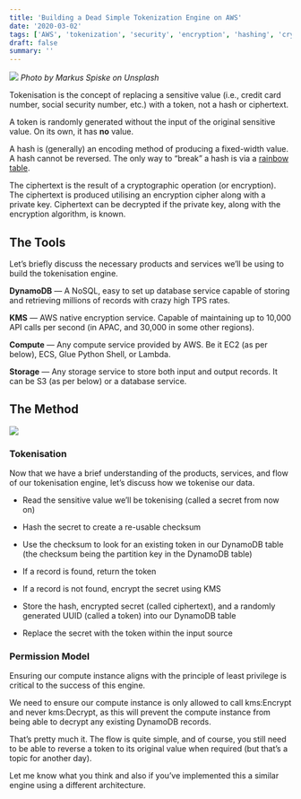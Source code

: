 ```yaml
---
title: 'Building a Dead Simple Tokenization Engine on AWS'
date: '2020-03-02'
tags: ['AWS', 'tokenization', 'security', 'encryption', 'hashing', 'cryptography']
draft: false
summary: ''
---
```


![](https://miro.medium.com/max/1400/0*nVr5Q-nEo6r9V9wY)
_Photo by Markus Spiske on Unsplash_

Tokenisation is the concept of replacing a sensitive value (i.e., credit card number, social security number, etc.) with a token, not a hash or ciphertext.

A token is randomly generated without the input of the original sensitive value. On its own, it has **no** value.

A hash is (generally) an encoding method of producing a fixed-width value. A hash cannot be reversed. The only way to “break” a hash is via a [rainbow table](https://en.wikipedia.org/wiki/Rainbow_table).

The ciphertext is the result of a cryptographic operation (or encryption). The ciphertext is produced utilising an encryption cipher along with a private key. Ciphertext can be decrypted if the private key, along with the encryption algorithm, is known.

## The Tools

Let’s briefly discuss the necessary products and services we’ll be using to build the tokenisation engine.

**DynamoDB** — A NoSQL, easy to set up database service capable of storing and retrieving millions of records with crazy high TPS rates.

**KMS** — AWS native encryption service. Capable of maintaining up to 10,000 API calls per second (in APAC, and 30,000 in some other regions).

**Compute** — Any compute service provided by AWS. Be it EC2 (as per below), ECS, Glue Python Shell, or Lambda.

**Storage** — Any storage service to store both input and output records. It can be S3 (as per below) or a database service.

## The Method

![](https://cdn-images-1.medium.com/max/2394/1*ECAHYwZOM6hhG5yIUwRf2g.png)

### Tokenisation

Now that we have a brief understanding of the products, services, and flow of our tokenisation engine, let’s discuss how we tokenise our data.

- Read the sensitive value we’ll be tokenising (called a secret from now on)

- Hash the secret to create a re-usable checksum

- Use the checksum to look for an existing token in our DynamoDB table (the checksum being the partition key in the DynamoDB table)

- If a record is found, return the token

- If a record is not found, encrypt the secret using KMS

- Store the hash, encrypted secret (called ciphertext), and a randomly generated UUID (called a token) into our DynamoDB table

- Replace the secret with the token within the input source

### Permission Model

Ensuring our compute instance aligns with the principle of least privilege is critical to the success of this engine.

We need to ensure our compute instance is only allowed to call kms:Encrypt and never kms:Decrypt, as this will prevent the compute instance from being able to decrypt any existing DynamoDB records.

That’s pretty much it. The flow is quite simple, and of course, you still need to be able to reverse a token to its original value when required (but that’s a topic for another day).

Let me know what you think and also if you’ve implemented this a similar engine using a different architecture.
